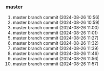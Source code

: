 ### master 

1. master branch commit (2024-08-26 10:56)
2. master branch commit (2024-08-26 10:59)
3. master branch commit (2024-08-26 11:00)
4. master branch commit (2024-08-26 11:01)
5. master branch commit (2024-08-26 11:27)
6. master branch commit (2024-08-26 11:32)
7. master branch commit (2024-08-26 11:39)
8. master branch commit (2024-08-26 11:46)
9. master branch commit (2024-08-26 11:56)
10. master branch commit (2024-08-26 11:57)